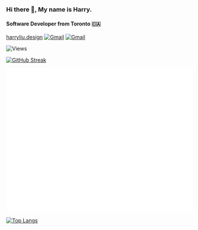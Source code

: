 ### Hi there 👋, My name is Harry.

#### Software Developer from Toronto 🇨🇦

<a href="https://harryliu.design/">harryliu.design</a>
[![Gmail](https://img.shields.io/badge/Gmail-D14836?style=for-the-badge&logo=gmail&logoColor=white)](https://www.linkedin.com/in/iamharryliu/)
[![Gmail](https://img.shields.io/badge/Gmail-D14836?style=for-the-badge&logo=gmail&logoColor=white)](mailto:harryliu1995@gmail.com)

![Views](https://komarev.com/ghpvc/?username=iamharryliu)

[![GitHub Streak](https://streak-stats.demolab.com/?user=iamharryliu&theme=dark)](https://git.io/streak-stats)

![Metrics](/github-metrics.svg)

[![Top Langs](https://github-readme-stats.vercel.app/api/top-langs/?username=iamharryliu)](https://github.com/iamharryliu/github-readme-stats)
